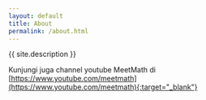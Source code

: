 ```yaml
---
layout: default
title: About
permalink: /about.html
---
```


{{ site.description }}

Kunjungi juga channel youtube MeetMath di [https://www.youtube.com/meetmath](https://www.youtube.com/meetmath){:target="_blank"}
